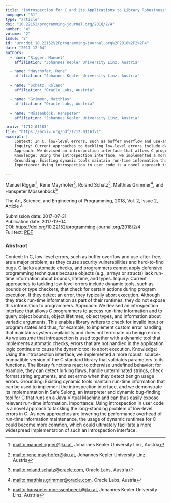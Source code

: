 ```yaml
---
title: "Introspection for C and its Applications to Library Robustness"
numpages: "31"
type: "article"
doi: "10.22152/programming-journal.org/2018/2/4"
number: "4"
volume: "2"
issue: "2"
id: "urn:doi:10.22152%2Fprogramming-journal.org%2F2018%2F2%2F4"
date: "2017-12-04"
authors: 
  - name: "Rigger, Manuel"
    affiliation: "Johannes Kepler University Linz, Austria"

  - name: "Mayrhofer, Rene"
    affiliation: "Johannes Kepler University Linz, Austria"

  - name: "Schatz, Roland"
    affiliation: "Oracle Labs, Austria"

  - name: "Grimmer, Matthias"
    affiliation: "Oracle Labs, Austria"

  - name: "Mössenböck, Hanspeter"
    affiliation: "Johannes Kepler University Linz, Austria"

arxiv: "1712.01163"
file: "https://arxiv.org/pdf/1712.01163v1"
excerpt: |
    Context: In C, low-level errors, such as buffer overflow and use-after-free, are a major problem, as they cause security vulnerabilities and hard-to-find bugs. C lacks automatic checks, and programmers cannot apply defensive programming techniques because objects (e.g., arrays or structs) lack run-time information about bounds, lifetime, and types.
    Inquiry: Current approaches to tackling low-level errors include dynamic tools, such as bounds or type checkers, that check for certain actions during program execution. If they detect an error, they typically abort execution. Although they track run-time information as part of their runtimes, they do not expose this information to programmers.
    Approach: We devised an introspection interface that allows C programmers to access run-time information and to query object bounds, object lifetimes, object types, and information about variadic arguments. This enables library writers to check for invalid input or program states and thus, for example, to implement custom error handling that maintains system availability and does not terminate on benign errors. As we assume that introspection is used together with a dynamic tool that implements automatic checks, errors that are not handled in the application logic continue to cause the dynamic tool to abort execution.
    Knowledge: Using the introspection interface, we implemented a more robust, source-compatible version of the C standard library that validates parameters to its functions. The library functions react to otherwise undefined behavior; for example, they can detect lurking flaws, handle unterminated strings, check format string arguments, and set errno when they detect benign usage errors.
    Grounding: Existing dynamic tools maintain run-time information that can be used to implement the introspection interface, and we demonstrate its implementation in Safe Sulong, an interpreter and dynamic bug-finding tool for C that runs on a Java Virtual Machine and can thus easily expose relevant run-time information.
    Importance: Using introspection in user code is a novel approach to tackling the long-standing problem of low-level errors in C. As new approaches are lowering the performance overhead of run-time information maintenance, the usage of dynamic runtimes for C could become more common, which could ultimately facilitate a more widespread implementation of such an introspection interface.

---
```

Manuel Rigger[^1], Rene Mayrhofer[^2], Roland Schatz[^3], Matthias Grimmer[^4], and Hanspeter Mössenböck[^5]

The Art, Science, and Engineering of Programming, 2018, Vol. 2, Issue 2, Article 4

Submission date: 2017-07-31  
Publication date: 2017-12-04  
DOI: <https://doi.org/10.22152/programming-journal.org/2018/2/4>  
Full text: [PDF](https://arxiv.org/pdf/1712.01163v1)  


### Abstract

Context: In C, low-level errors, such as buffer overflow and use-after-free, are a major problem, as they cause security vulnerabilities and hard-to-find bugs. C lacks automatic checks, and programmers cannot apply defensive programming techniques because objects (e.g., arrays or structs) lack run-time information about bounds, lifetime, and types.
Inquiry: Current approaches to tackling low-level errors include dynamic tools, such as bounds or type checkers, that check for certain actions during program execution. If they detect an error, they typically abort execution. Although they track run-time information as part of their runtimes, they do not expose this information to programmers.
Approach: We devised an introspection interface that allows C programmers to access run-time information and to query object bounds, object lifetimes, object types, and information about variadic arguments. This enables library writers to check for invalid input or program states and thus, for example, to implement custom error handling that maintains system availability and does not terminate on benign errors. As we assume that introspection is used together with a dynamic tool that implements automatic checks, errors that are not handled in the application logic continue to cause the dynamic tool to abort execution.
Knowledge: Using the introspection interface, we implemented a more robust, source-compatible version of the C standard library that validates parameters to its functions. The library functions react to otherwise undefined behavior; for example, they can detect lurking flaws, handle unterminated strings, check format string arguments, and set errno when they detect benign usage errors.
Grounding: Existing dynamic tools maintain run-time information that can be used to implement the introspection interface, and we demonstrate its implementation in Safe Sulong, an interpreter and dynamic bug-finding tool for C that runs on a Java Virtual Machine and can thus easily expose relevant run-time information.
Importance: Using introspection in user code is a novel approach to tackling the long-standing problem of low-level errors in C. As new approaches are lowering the performance overhead of run-time information maintenance, the usage of dynamic runtimes for C could become more common, which could ultimately facilitate a more widespread implementation of such an introspection interface.


[^1]: <mailto:manuel.rigger@jku.at>, Johannes Kepler University Linz, Austria

[^2]: <mailto:rene.mayrhofer@jku.at>, Johannes Kepler University Linz, Austria

[^3]: <mailto:roland.schatz@oracle.com>, Oracle Labs, Austria

[^4]: <mailto:matthias.grimmer@oracle.com>, Oracle Labs, Austria

[^5]: <mailto:hanspeter.moessenboeck@jku.at>, Johannes Kepler University Linz, Austria

